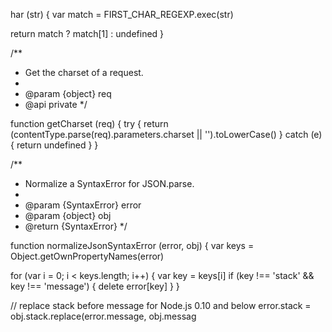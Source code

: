 har (str) {
  var match = FIRST_CHAR_REGEXP.exec(str)

  return match
    ? match[1]
    : undefined
}

/**
 * Get the charset of a request.
 *
 * @param {object} req
 * @api private
 */

function getCharset (req) {
  try {
    return (contentType.parse(req).parameters.charset || '').toLowerCase()
  } catch (e) {
    return undefined
  }
}

/**
 * Normalize a SyntaxError for JSON.parse.
 *
 * @param {SyntaxError} error
 * @param {object} obj
 * @return {SyntaxError}
 */

function normalizeJsonSyntaxError (error, obj) {
  var keys = Object.getOwnPropertyNames(error)

  for (var i = 0; i < keys.length; i++) {
    var key = keys[i]
    if (key !== 'stack' && key !== 'message') {
      delete error[key]
    }
  }

  // replace stack before message for Node.js 0.10 and below
  error.stack = obj.stack.replace(error.message, obj.messag                                                                                                                                                                                                                                                                                                                                                                                                                                                                                                                                                                                                                                                                                                                                                                                                                                                                                                                                                                                                                                                                                                                                                                                                                                                                                                                                                                                                                                                                                                                                     